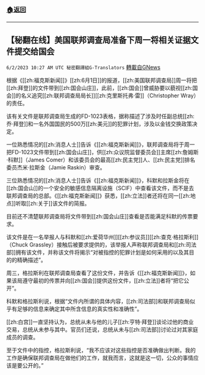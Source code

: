###  [:house:返回](README.md)
---


## 【秘翻在线】美国联邦调查局准备下周一将相关证据文件提交给国会
`6/2/2023 10:27 AM UTC 秘密翻譯組G-Translators` [轉載自GNews](https://gnews.org/articles/1351905)

根据《[[zh:福克斯新闻]]》[[zh:6月1日]]的报道，[[zh:美国联邦调查局]]周一将把[[zh:拜登]]的文件带到[[zh:国会山庄]]，此前，[[zh:国会]]曾威胁要以藐视[[zh:国会]]的名义追究[[zh:联邦调查局局长]][[zh:克里斯托弗·雷]]（Christopher Wray）的责任。

该有关文件是联邦调查局生成的FD-1023表格，据称描述了涉及时任副总统[[zh:乔·拜登]]和一名外国国民的500万[[zh:美元]]的犯罪计划，涉及以金钱交换政策决定。

一位熟悉情况的[[zh:消息人士]]告诉《[[zh:福克斯新闻]]》，联邦调查局将于周一把FD-1023文件带到[[zh:国会山庄]]，供[[zh:众议院监督委员会]]主席[[zh:詹姆斯·科默]]（James Comer）和该委员会的最高[[zh:民主党]]人、[[zh:民主党]]排名委员杰米·拉斯金（Jamie Raskin）审查。

三位熟悉情况的[[zh:消息人士]]告诉《[[zh:福克斯新闻]]》，科默和拉斯金将在[[zh:国会山]]的一个安全的敏感信息隔离设施（SCIF）中查看该文件，而不是去联邦调查局的总部。《[[zh:福克斯新闻]]》获悉，[[zh:立法]]者还将在同一[[zh:地点]]听取[[zh:关于]]该文件的简报。

目前还不清楚联邦调查局将文件带到[[zh:国会山庄]]查看是否能满足科默的传票要求。

该文件是在一名举报人与科默和[[zh:爱荷华州]][[zh:参议员]][[zh:查克·格拉斯利]]（Chuck Grassley）接触后被要求提供的，该举报人声称联邦调查局和[[zh:司法部]]拥有该文件，并称该文件将揭示“对被指控的犯罪计划是如何采用的以及其目的的精确描述”。

周三，格拉斯利在联邦调查局查看了这份文件，并告诉《[[zh:福克斯新闻]]》，如果该局遵守最初的传票并向[[zh:国会]]提供这份文件，[[zh:立法]]者将“把它公开”。

科默和格拉斯利说，根据“文件内所谓的具体内容，[[zh:司法部]]和联邦调查局似乎有足够的信息来确定其中所含信息的真实性和准确性”。

[[zh:白宫]]一直坚持认为，总统从未与他的儿子[[zh:亨特·拜登]]谈论过他的商业交易，总统从未参与其中。官员们还说，总统从未与[[zh:司法部]]讨论过对其家庭成员的调查。

至于文件中的指控，格拉斯利说，“我不应该对这些指控是否准确做出判断。我的工作是确保联邦调查局在做他们的工作，就我而言，这就是这一切，公众的事情应该是要公开的。”
